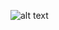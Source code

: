 ![alt text](https://github.com/marinecollet/Blender-modeling/blob/master/Realistic/Chimney/chimney.png)
